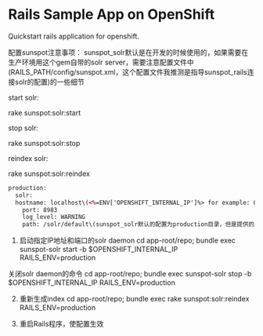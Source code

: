 # Rails Sample App on OpenShift #
Quickstart rails application for openshift.


配置sunspot注意事项：
sunspot_solr默认是在开发的时候使用的，如果需要在生产环境用这个gem自带的solr server，需要注意配置文件中(RAILS_PATH/config/sunspot.xml，这个配置文件我推测是指导sunspot_rails连接solr的配置)的一些细节

start solr:

rake sunspot:solr:start

stop solr:

rake sunspot:solr:stop

reindex solr:

rake sunspot:solr:reindex


```xml
production:
  solr:
  hostname: localhost\(<%=ENV['OPENSHIFT_INTERNAL_IP']%> for example: OPENSHIFT_RUBY_IP 如果在openshift上使用sunspot，此处一定要改变为openshift允许使用的内部IP，env | grep IP 得到的\)
    port: 8983
    log_level: WARNING
    path: /solr/default\(sunspot_solr默认的配置为production目录，但是提供的只有default目录。。。网上有人说坑die，我＋1吧\)
```

1. 启动指定IP地址和端口的solr daemon
cd app-root/repo; bundle exec sunspot-solr start -b $OPENSHIFT_INTERNAL_IP RAILS_ENV=production

关闭solr daemon的命令
cd app-root/repo; bundle exec sunspot-solr stop -b $OPENSHIFT_INTERNAL_IP RAILS_ENV=production

2. 重新生成index
cd app-root/repo; bundle exec rake sunspot:solr:reindex RAILS_ENV=production

3. 重启Rails程序，使配置生效

